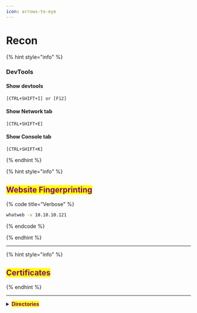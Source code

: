 ```yaml
---
icon: arrows-to-eye
---
```


# Recon

{% hint style="info" %}
### DevTools

#### Show devtools

```
[CTRL+SHIFT+I] or [F12]
```

#### Show Network tab

```
[CTRL+SHIFT+E]
```

#### Show Console tab

```
[CTRL+SHIFT+K]
```


{% endhint %}



{% hint style="info" %}
## <mark style="color:purple;">Website Fingerprinting</mark>

{% code title="Verbose" %}
```bash
whatweb -v 10.10.10.121
```
{% endcode %}


{% endhint %}

***

{% hint style="info" %}
## <mark style="color:purple;">Certificates</mark>


{% endhint %}

***

<details>

<summary><mark style="color:purple;"><strong>Directories</strong></mark></summary>

* ## <mark style="color:purple;">Use this tools:</mark>

[feroxbuster.md](../tools/feroxbuster.md "mention")

[gobuster.md](../tools/gobuster.md "mention")

[ffuz.md](../tools/ffuz.md "mention")

[curl.md](../tools/curl.md "mention")

{% code title="Grab Website Banner" %}
```bash
curl -IL https://www.inlanefreight.com
```
{% endcode %}

{% code title="Check robots.txt" %}
```bash
curl 10.10.10.121/robots.txt
```
{% endcode %}

</details>



